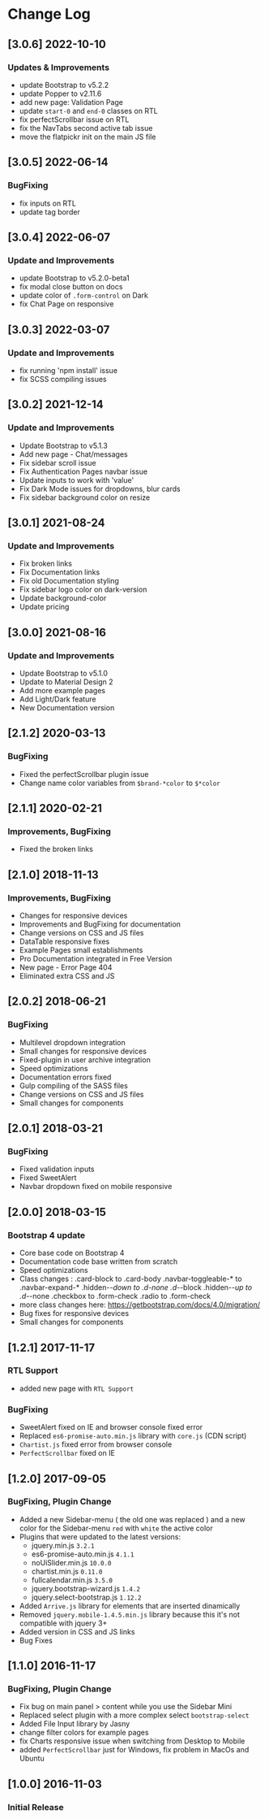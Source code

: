 # Change Log

## [3.0.6] 2022-10-10
### Updates & Improvements
- update Bootstrap to v5.2.2
- update Popper to v2.11.6
- add new page: Validation Page
- update `start-0` and `end-0` classes on RTL
- fix perfectScrollbar issue on RTL
- fix the NavTabs second active tab issue
- move the flatpickr init on the main JS file

## [3.0.5] 2022-06-14
### BugFixing
- fix inputs on RTL
- update <html> tag border

## [3.0.4] 2022-06-07
### Update and Improvements
- update Bootstrap to v5.2.0-beta1
- fix modal close button on docs
- update color of `.form-control` on Dark
- fix Chat Page on responsive

## [3.0.3] 2022-03-07
### Update and Improvements
- fix running 'npm install' issue
- fix SCSS compiling issues

## [3.0.2] 2021-12-14
### Update and Improvements
- Update Bootstrap to v5.1.3
- Add new page - Chat/messages
- Fix sidebar scroll issue
- Fix Authentication Pages navbar issue
- Update inputs to work with 'value'
- Fix Dark Mode issues for dropdowns, blur cards
- Fix sidebar background color on resize

## [3.0.1] 2021-08-24
### Update and Improvements
- Fix broken links
- Fix Documentation links
- Fix old Documentation styling
- Fix sidebar logo color on dark-version
- Update background-color
- Update pricing

## [3.0.0] 2021-08-16
### Update and Improvements
- Update Bootstrap to v5.1.0
- Update to Material Design 2
- Add more example pages
- Add Light/Dark feature
- New Documentation version

## [2.1.2] 2020-03-13
### BugFixing
- Fixed the perfectScrollbar plugin issue
- Change name color variables from `$brand-*color` to `$*color`

## [2.1.1] 2020-02-21
### Improvements, BugFixing
- Fixed the broken links

## [2.1.0] 2018-11-13
### Improvements, BugFixing
- Changes for responsive devices
- Improvements and BugFixing for documentation
- Change versions on CSS and JS files
- DataTable responsive fixes
- Example Pages small establishments
- Pro Documentation integrated in Free Version
- New page - Error Page 404
- Eliminated extra CSS and JS

## [2.0.2] 2018-06-21
### BugFixing
- Multilevel dropdown integration
- Small changes for responsive devices
- Fixed-plugin in user archive integration
- Speed optimizations
- Documentation errors fixed
- Gulp compiling of the SASS files
- Change versions on CSS and JS files
- Small changes for components

## [2.0.1] 2018-03-21
### BugFixing
- Fixed validation inputs
- Fixed SweetAlert
- Navbar dropdown fixed on mobile responsive

## [2.0.0] 2018-03-15
### Bootstrap 4 update
- Core base code on Bootstrap 4
- Documentation code base written from scratch
- Speed optimizations
- Class changes :
      .card-block to .card-body
      .navbar-toggleable-* to .navbar-expand-*
      .hidden-*-down to .d-none .d-*-block
      .hidden-*-up to .d-*-none
      .checkbox to .form-check
      .radio to .form-check
- more class changes here: https://getbootstrap.com/docs/4.0/migration/
- Bug fixes for responsive devices
- Small changes for components

## [1.2.1] 2017-11-17
### RTL Support
- added new page with `RTL Support`

### BugFixing
- SweetAlert fixed on IE and browser console fixed error
- Replaced `es6-promise-auto.min.js` library with `core.js` (CDN script)
- `Chartist.js` fixed error from browser console
- `PerfectScrollbar` fixed on IE


## [1.2.0] 2017-09-05
### BugFixing, Plugin Change
- Added a new Sidebar-menu ( the old one was replaced ) and a new color for the Sidebar-menu `red` with `white` the active color
- Plugins that were updated to the latest versions:
  - jquery.min.js `3.2.1`
  - es6-promise-auto.min.js `4.1.1`
  - noUiSlider.min.js `10.0.0`
  - chartist.min.js `0.11.0`
  - fullcalendar.min.js `3.5.0`
  - jquery.bootstrap-wizard.js `1.4.2`
  - jquery.select-bootstrap.js `1.12.2`
- Added `Arrive.js` library for elements that are inserted dinamically
- Removed `jquery.mobile-1.4.5.min.js` library because this it's not compatible with jquery 3+
- Added version in CSS and JS links
- Bug Fixes

## [1.1.0] 2016-11-17
### BugFixing, Plugin Change
- Fix bug on main panel > content while you use the Sidebar Mini
- Replaced select plugin with a more complex select `bootstrap-select`
- Added File Input library by Jasny
- change filter colors for example pages
- fix Charts responsive issue when switching from Desktop to Mobile
- added `PerfectScrollbar` just for Windows, fix problem in MacOs and Ubuntu

## [1.0.0] 2016-11-03
### Initial Release
